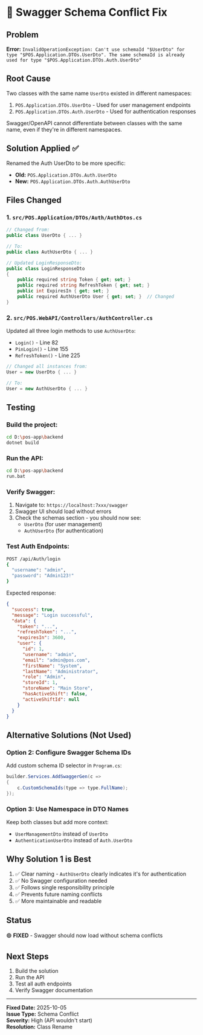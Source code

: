 # 🔧 Swagger Schema Conflict Fix

## Problem
**Error:** `InvalidOperationException: Can't use schemaId "$UserDto" for type "$POS.Application.DTOs.UserDto". The same schemaId is already used for type "$POS.Application.DTOs.Auth.UserDto"`

## Root Cause
Two classes with the same name `UserDto` existed in different namespaces:
1. `POS.Application.DTOs.UserDto` - Used for user management endpoints
2. `POS.Application.DTOs.Auth.UserDto` - Used for authentication responses

Swagger/OpenAPI cannot differentiate between classes with the same name, even if they're in different namespaces.

## Solution Applied ✅
Renamed the Auth UserDto to be more specific:
- **Old:** `POS.Application.DTOs.Auth.UserDto`
- **New:** `POS.Application.DTOs.Auth.AuthUserDto`

## Files Changed

### 1. `src/POS.Application/DTOs/Auth/AuthDtos.cs`
```csharp
// Changed from:
public class UserDto { ... }

// To:
public class AuthUserDto { ... }

// Updated LoginResponseDto:
public class LoginResponseDto
{
    public required string Token { get; set; }
    public required string RefreshToken { get; set; }
    public int ExpiresIn { get; set; }
    public required AuthUserDto User { get; set; }  // Changed
}
```

### 2. `src/POS.WebAPI/Controllers/AuthController.cs`
Updated all three login methods to use `AuthUserDto`:
- `Login()` - Line 82
- `PinLogin()` - Line 155
- `RefreshToken()` - Line 225

```csharp
// Changed all instances from:
User = new UserDto { ... }

// To:
User = new AuthUserDto { ... }
```

## Testing

### Build the project:
```bash
cd D:\pos-app\backend
dotnet build
```

### Run the API:
```bash
cd D:\pos-app\backend
run.bat
```

### Verify Swagger:
1. Navigate to: `https://localhost:7xxx/swagger`
2. Swagger UI should load without errors
3. Check the schemas section - you should now see:
   - `UserDto` (for user management)
   - `AuthUserDto` (for authentication)

### Test Auth Endpoints:
```bash
POST /api/Auth/login
{
  "username": "admin",
  "password": "Admin123!"
}
```

Expected response:
```json
{
  "success": true,
  "message": "Login successful",
  "data": {
    "token": "...",
    "refreshToken": "...",
    "expiresIn": 3600,
    "user": {
      "id": 1,
      "username": "admin",
      "email": "admin@pos.com",
      "firstName": "System",
      "lastName": "Administrator",
      "role": "Admin",
      "storeId": 1,
      "storeName": "Main Store",
      "hasActiveShift": false,
      "activeShiftId": null
    }
  }
}
```

## Alternative Solutions (Not Used)

### Option 2: Configure Swagger Schema IDs
Add custom schema ID selector in `Program.cs`:
```csharp
builder.Services.AddSwaggerGen(c =>
{
    c.CustomSchemaIds(type => type.FullName);
});
```

### Option 3: Use Namespace in DTO Names
Keep both classes but add more context:
- `UserManagementDto` instead of `UserDto`
- `AuthenticationUserDto` instead of `Auth.UserDto`

## Why Solution 1 is Best
1. ✅ Clear naming - `AuthUserDto` clearly indicates it's for authentication
2. ✅ No Swagger configuration needed
3. ✅ Follows single responsibility principle
4. ✅ Prevents future naming conflicts
5. ✅ More maintainable and readable

## Status
🟢 **FIXED** - Swagger should now load without schema conflicts

## Next Steps
1. Build the solution
2. Run the API
3. Test all auth endpoints
4. Verify Swagger documentation

---

**Fixed Date:** 2025-10-05  
**Issue Type:** Schema Conflict  
**Severity:** High (API wouldn't start)  
**Resolution:** Class Rename
